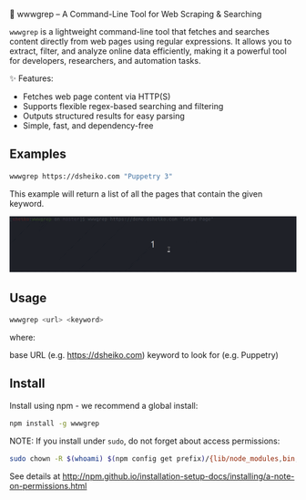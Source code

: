 🔎 wwwgrep – A Command-Line Tool for Web Scraping & Searching

`wwwgrep` is a lightweight command-line tool that fetches and searches content directly from web pages using regular expressions. It allows you to extract, filter, and analyze online data efficiently, making it a powerful tool for developers, researchers, and automation tasks.

✨ Features:

- Fetches web page content via HTTP(S)
- Supports flexible regex-based searching and filtering
- Outputs structured results for easy parsing
- Simple, fast, and dependency-free

## Examples

```sh
wwwgrep https://dsheiko.com "Puppetry 3"
```

This example will return a list of all the pages that contain the given keyword.

![Example](https://github.com/dsheiko/wwwgrep/blob/master/docs/wwwgrep.gif)

## Usage

```sh
wwwgrep <url> <keyword>
```

where:

<url>           base URL (e.g. https://dsheiko.com)
<keyword>       keyword to look for (e.g. Puppetry)

## Install

Install using npm - we recommend a global install:

```sh
npm install -g wwwgrep
```

NOTE: If you install under `sudo`, do not forget about access permissions:
```sh
sudo chown -R $(whoami) $(npm config get prefix)/{lib/node_modules,bin,share}
```
See details at http://npm.github.io/installation-setup-docs/installing/a-note-on-permissions.html
